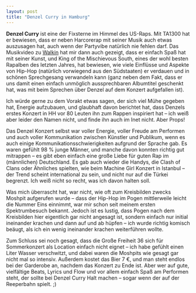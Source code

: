 ```yaml
---
layout: post
title: "Denzel Curry in Hamburg"
---
```


**Denzel Curry** ist eine der Fixsterne im Himmel des US-Raps. Mit TA1300 hat er bewiesen, dass er neben Harcorerap mit seiner Musik auch etwas auszusagen hat, auch wenn der Partyvibe natürlich nie fehlen darf. Das Musikvideo zu [Walkin](www.youtube.com/watch?v=fOO1mWLGhh8) hat mir dann auch gezeigt, dass er einfach Spaß hat mit seiner Kunst, und King of the Mischievous South, eines der wohl besten Rapalben des letzten Jahres, hat bewiesen, wie viele Einflüsse und Aspekte von Hip-Hop (natürlich vorwiegend aus den Südstaaten) er verdauen und in schönen Sprechgesang verwandeln kann (ganz neben dem Fakt, dass er uns damit einen einfach unmöglich aussprechbaren Albumtitel geschenkt hat, was mit beim Sprechen über Denzel auf dem Konzert aufgefallen ist).

Ich würde gerne zu dem Vorakt etwas sagen, der sich viel Mühe gegeben hat, Energie aufzubauen, und glaubhaft davon berichtet hat, dass Denzels erstes Konzert in HH vor 80 Leuten ihn zum Rappen inspiriert hat – ich weiß aber leider den Namen nicht, und finde ihn auch im Inet nicht. Aber Props!

Das Denzel Konzert selbst war voller Energie, voller Freude am Performen und auch voller Kommunikation zwischen Künstler und Publikum, wenn es auch einige Kommunikationsschwierigkeiten aufgrund der Sprache gab. Es waren gefühlt 98 % junge Männer, und manche davon konnten richtig gut mitrappen – es gibt eben einfach eine große Liebe für guten Rap im (männlichen) Deutschland. Es gab auch wieder die Handys, die Clash of Clans oder Ähnliches spielten, wie beim Machine Girl Konzert in Istanbul – der Trend scheint international zu sein, und nicht nur auf die Türkei begrenzt. Ich weiß nicht so recht, was ich davon halten soll.


Was mich überrascht hat, war nicht, wie oft zum Kreisbilden zwecks Moshpit aufgerufen wurde – dass der Hip-Hop im Pogen mittlerweile leicht die Nummer Eins einnimmt, war mir schon seit meinem ersten Spektrumbesuch bekannt. Jedoch ist es lustig, dass Pogen nach dem Kreisbilden hier eigentlich gar nicht angesagt ist, sondern einfach nur initial ineinander krachen und dann auf und ab hüpfen – ich wurde richtig komisch beäugt, als ich ein wenig ineinander krachen weiterführen wollte.

Zum Schluss sei noch gesagt, dass die Große Freiheit 36 sich für Sommerkonzert als Location einfach nicht eignet – ich habe gefühlt einen Liter Wasser verschwitzt, und dabei waren die Moshpits wie gesagt gar nicht mal so intensiv. Außerdem kostet das Bier 7 €, und man steht endlos bei der Garderobe an, nachdem das Konzert zu Ende ist. Aber wer auf gute, vielfältige Beats, Lyrics und Flow und vor allem einfach Spaß am Performen steht, der sollte bei Denzel Curry Halt machen – sogar wenn der auf der Reeperbahn spielt. ;)